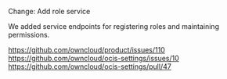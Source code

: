 Change: Add role service

We added service endpoints for registering roles and maintaining permissions.

https://github.com/owncloud/product/issues/110
https://github.com/owncloud/ocis-settings/issues/10
https://github.com/owncloud/ocis-settings/pull/47
